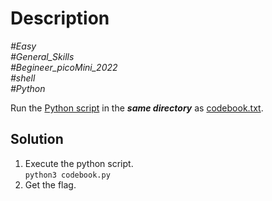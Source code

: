 # Description

_#Easy_<br>
_#General_Skills_<br>
_#Begineer_picoMini_2022_<br>
_#shell_<br>
_#Python_<br>

Run the [Python script](CodeBook.py) in the ***same directory*** as [codebook.txt](CodeBook.txt).

## Solution

1. Execute the python script.<br>
   `python3 codebook.py`
2. Get the flag.
